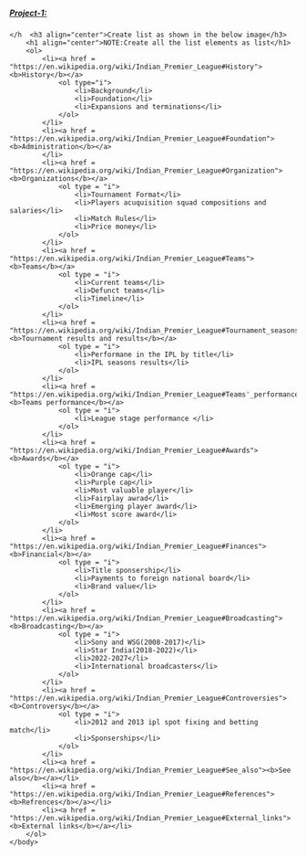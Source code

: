 <html>
    <head>
        <title>
            webdevelopment training
        </title>
    </head>
    <body>
        <h5><u>Project-1:</u></h5>
      
    </h  <h3 align="center">Create list as shown in the below image</h3>
        <h1 align="center">NOTE:Create all the list elements as list</h1>
        <ol>
            <li><a href = "https://en.wikipedia.org/wiki/Indian_Premier_League#History"><b>History</b></a>
                <ol type="i">
                    <li>Background</li>
                    <li>Foundation</li>
                    <li>Expansions and terminations</li>
                </ol>
            </li>
            <li><a href = "https://en.wikipedia.org/wiki/Indian_Premier_League#Foundation"><b>Administration</b></a>
            </li>
            <li><a href = "https://en.wikipedia.org/wiki/Indian_Premier_League#Organization"><b>Organizations</b></a>
                <ol type = "i">
                    <li>Tournament Format</li>
                    <li>Players acuquisition squad compositions and salaries</li>
                    <li>Match Rules</li>
                    <li>Price money</li>
                </ol>
            </li>
            <li><a href = "https://en.wikipedia.org/wiki/Indian_Premier_League#Teams"><b>Teams</b></a>
                <ol type = "i">
                    <li>Current teams</li>
                    <li>Defunct teams</li>
                    <li>Timeline</li>
                </ol>
            </li>
            <li><a href = "https://en.wikipedia.org/wiki/Indian_Premier_League#Tournament_seasons_and_results"><b>Tournament results and results</b></a>
                <ol type = "i">
                    <li>Performane in the IPL by title</li>
                    <li>IPL seasons results</li>
                </ol>
            </li>
            <li><a href = "https://en.wikipedia.org/wiki/Indian_Premier_League#Teams'_performances"><b>Teams performance</b></a>
                <ol type = "i">
                    <li>League stage performance </li>
                </ol>
            </li>
            <li><a href = "https://en.wikipedia.org/wiki/Indian_Premier_League#Awards"><b>Awards</b></a>
                <ol type = "i">
                    <li>Orange cap</li>
                    <li>Purple cap</li>
                    <li>Most valuable player</li>
                    <li>Fairplay awrad</li>
                    <li>Emerging player award</li>
                    <li>Most score award</li>
                </ol>
            </li>
            <li><a href = "https://en.wikipedia.org/wiki/Indian_Premier_League#Finances"><b>Financial</b></a>
                <ol type = "i">
                    <li>Title sponsership</li>
                    <li>Payments to foreign national board</li>
                    <li>Brand value</li>
                </ol>
            </li>
            <li><a href = "https://en.wikipedia.org/wiki/Indian_Premier_League#Broadcasting"><b>Broadcasting</b></a>
                <ol type = "i">
                    <li>Sony and WSG(2008-2017)</li>
                    <li>Star India(2018-2022)</li>
                    <li>2022-2027</li>
                    <li>International broadcasters</li>
                </ol>
            </li>
            <li><a href = "https://en.wikipedia.org/wiki/Indian_Premier_League#Controversies"><b>Controversy</b></a>
                <ol type = "i">
                    <li>2012 and 2013 ipl spot fixing and betting match</li>
                    <li>Sponserships</li>
                </ol>
            </li>
            <li><a href = "https://en.wikipedia.org/wiki/Indian_Premier_League#See_also"><b>See also</b></a></li>
            <li><a href = "https://en.wikipedia.org/wiki/Indian_Premier_League#References"><b>Refrences</b></a></li>
            <li><a href = "https://en.wikipedia.org/wiki/Indian_Premier_League#External_links"><b>External links</b></a></li>
        </ol>
    </body>
</html>
